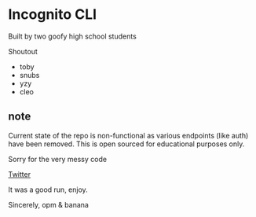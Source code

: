 # Incognito CLI

Built by two goofy high school students

Shoutout
- toby
- snubs
- yzy
- cleo

## note

Current state of the repo is non-functional as various endpoints (like auth) have been removed. This is open sourced for educational purposes only.

Sorry for the very messy code

[Twitter](https://twitter.com/IncognitoCLI)

It was a good run, enjoy.

Sincerely,
opm & banana
